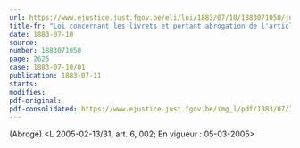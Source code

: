 ```yaml
---
url: https://www.ejustice.just.fgov.be/eli/loi/1883/07/10/1883071050/justel
title-fr: "Loi concernant les livrets et portant abrogation de l'article 1781 du Code civil. Voir modification(s)"
date: 1883-07-10
source:
number: 1883071050
page: 2625
case: 1883-07-10/01
publication: 1883-07-11
starts:
modifies:
pdf-original:
pdf-consolidated: https://www.ejustice.just.fgov.be/img_l/pdf/1883/07/10/1883071050_F.pdf
---
```


(Abrogé) <L 2005-02-13/31, art. 6, 002;  En vigueur :  05-03-2005>

